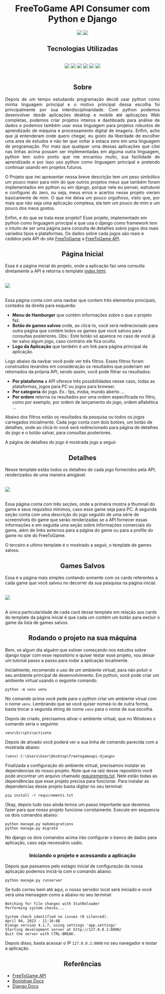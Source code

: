<h1 align='center'>
    FreeToGame API Consumer com Python e Django
</h1>
<p align="center">
    <img src="https://img.shields.io/badge/Por-Leonardo%20Rodrigues%20da%20Costa-blue"/>
    <img src="https://img.shields.io/badge/Status-Concluido-green"/>
</p>

<h2 align='center'>Tecnologias Utilizadas</h2>

<br>
<div align='center'>
    <img src='https://img.shields.io/badge/Python-3776AB?style=for-the-badge&logo=python&logoColor=white'/>
    <img src='https://img.shields.io/badge/Django-092E20?style=for-the-badge&logo=django&logoColor=white'/>
    <img src='https://img.shields.io/badge/HTML5-E34F26?style=for-the-badge&logo=html5&logoColor=white'/>
    <img src='https://img.shields.io/badge/CSS3-1572B6?style=for-the-badge&logo=css3&logoColor=white'/>
    <img src='https://img.shields.io/badge/JavaScript-323330?style=for-the-badge&logo=javascript&logoColor=F7DF1E'/>
    <img src='https://img.shields.io/badge/Bootstrap-563D7C?style=for-the-badge&logo=bootstrap&logoColor=white'/>
</div>
<br>

<h2 align='center'>Sobre</h2>

<p align="justify">
Depois de um tempo estudando programação decidi usar python como minha linguagem principal e o motivo principal dessa escolha foi principalmente por sua interdisciplinaridade. Com python podemos desenvolver desde aplicações desktop e mobile até aplicações Web completas, podemos criar projetos inteiros e dashboads para análise de dados e podemos também usar essa linguagem para projetos robustos de aprendizado de máquina e processamento digital de imagens. Enfim, acho que já entenderam onde quero chegar, eu gosto da liberdade de escolher uma area de estudos e não ter que voltar à estaca zero em uma linguagem de programação. Por mais que qualquer uma dessas aplicações que citei nas linhas acima possam ser implementadas em alguma outra linguagem, python tem outro ponto que me encantou muito, sua facilidade de aprendizado e por isso uso python como linguagem principal e pretendo continuar usando em projetos futuros.
</p> 

<p align="justify">
O Projeto que irei apresentar nessa breve descrição tem um peso simbólico um pouco maior para mim do que outros projetos meus que também foram implementados em python ou em django, porque nele eu pensei, estruturei e configurei do zero, ou seja, meus erros e acertos nesse projeto vieram basicamente de mim. O que me deixa um pouco orgulhoso, visto que, por mais que não seja uma aplicação complexa, ela tem um pouco de mim e um pouco dos meus gostos.
</p>


Enfim, e do que se trata esse projeto? Esse projeto, implementado em python como linguagem principal e que usa o django como framework tem o intuito de ser uma página para consulta de detalhes sobre jogos dos mais variados tipos e plataformas. Os dados sobre cada jogos são reais e cedidos pela API do site [FreeToGame](https://www.freetogame.com) a [FreeToGame API](https://www.freetogame.com/api-doc). 


<h2 align='center'>Página Inicial</h2>


Essa é a página inicial do projeto, onde a aplicação faz uma consulta diretamente a API e retorna o template [index.html](./consumer/templates/index.html).

<br>
<div>
    <img src="./img/img1.png"/>
</div>
<br>

Essa página conta com uma navbar que contem três elementos principais, contados da direita para esquerda:

* **Menu de Hamburger** que contém informações sobre o que o projeto faz.
* **Botão de games salvos** onde, ao clicá-lo, você será redirecionado para outra página que contém todos os games que você salvou para consultas posteriores. Obs.: Este botão só aparece no caso de você já ter salvo algum jogo, caso contrário ele fica oculto.
* **Logo da Aplicação** que também é um link para página principal da aplicação.

Logo abaixo da navbar você pode ver três filtros. Esses filtros foram construidos levandos em consideração os resultados que poderiam ser retornados da própria API, sendo assim, você pode filtrar os resultados:

* **Por plataforma** a API oferece três possibilidades nesse caso, todas as plataformas, jogos para PC ou jogos para browser.
* **Por categoria** do jogo. Ex.: fps, moba, mundo aberto ... 
* **Por ordem** retorna os resultados por uma ordem especificada no filtro, como por exemplo, por ordem de lançamento do jogo, ordem alfabética ...

Abaixo dos filtros estão os resultados da pesquisa ou todos os jogos carregados inicialmente. Cada jogo conta com dois botões, um botão de detalhes, onde ao clicá-lo você será redirecionado para página de detalhes do jogo e o botão salvar, para consultas posteriores.

A página de detalhes do jogo é mostrada jogo a seguir.

<h2 align='center'>Detalhes</h2>

Nesse template estão todos os detalhes de cada jogo fornecidos pela API, renderizados de uma maneira amigável. 

<br>
<div>
    <img src="./img/img2.png"/>
</div>
<br>

Essa página conta com três seções, onde a primeira mostra a thumnail do game e seus requisitos mínimos, caso esse game seja para PC. A segunda seção conta com uma descrição do jogo seguido de uma série de screenshots do game que serão renderizadas se a API fornecer essas informações e em seguida uma seção sobre informações comerciais do game, além de links externos para a página do game ou para a profile do game no site do FreeToGame. 

O terceiro e ultimo template é o mostrado a seguir, o template de games salvos.

<h2 align='center'>Games Salvos</h2>

Essa é a página mais simples contando somente com os cards referentes a cada game que você salvou no decorrer da sua pesquisa na página inicial. 

<br>
<div>
    <img src="./img/img3.png"/>
</div>
<br>

A única particularidade de cada card desse template em relação aos cards do template da página inicial é que cada um contém um botão para excluir o game da lista de games salvos.

<h2 align='center'>Rodando o projeto na sua máquina</h2>

Bem, se algum dia alguém que estiver começando nos estudos sobre django topar com esse repositório e quiser testar esse projeto, vou deixar um tutorial passo a passo para rodar a aplicação localmente. 

Inicialmente, recomendo o uso de um ambiente virtual, para não poluir o seu ambiente principal de desenvolvimento. Em python, você pode criar um ambiente virtual usando o seguinte comando. 

```
python -m venv venv
```

No comando acima você pede para o python criar um ambiente virual com o nome `venv`. Lembrando que se você quiser nomeá-lo de outra forma, basta trocar a segunda string de nome `venv` para o nome de sua escolha. 

Depois de criado, precisamos ativar o ambiente virtual, que no Windows o comando seria o seguinte:

```
venv\Scripts\activate
```

Depois de ativado você poderá ver a sua linha de comando parecida com a mostrada abaixo:

```
(venv) C:\Users\User\Desktop\freetogameapi-django>
```

Finalizada a configuração do ambiente virtual, precisamos instalar as dependencias do nosso projeto. Note que na raiz desse repositório você pode encontrar um arquivo chamado [requirements.txt](./requirements.txt). Nele estão todas as dependências que esse projeto precisa para funcionar. Para instalar as dependencias desse projeto basta digitar no seu terminal:

```
pip install -r requirements.txt
```

Okay, depois tudo isso ainda temos um passo importante que devemos fazer para que nosso projeto funcione corretamente. Execute em sequencia os dois comandos abaixo:

```
python manage.py makemigrations
python manage.py migrate
```

No django os dois comandos acima irão configurar o banco de dados para aplicação, caso seja necessário usálo. 

<h3 align='center'>Iniciando o projeto e acessando a aplicação</h3>

Depois que passamos pelo estágio inicial de configuração da nossa aplicação podemos iniciá-la com o comando abaixo:

```
python manage.py runserver
```

Se tudo correu bem até aqui, o nosso servidor local será iniciado e você verá uma mensagem como a abaixo no seu terminal:

```
Watching for file changes with StatReloader
Performing system checks...

System check identified no issues (0 silenced).
April 04, 2023 - 11:16:08
Django version 4.1.7, using settings 'app.settings'
Starting development server at http://127.0.0.1:8000/
Quit the server with CTRL-BREAK.
```

Depois disso, basta acessar o IP `127.0.0.1:8000` no seu navegador e testar a aplicação. 


<h2 align='center'>Referências</h2>

* [FreeToGame API](https://www.freetogame.com/api-doc)
* [Bootstrap Docs](https://getbootstrap.com/docs/5.3/getting-started/introduction/)
* [Django Docs](https://docs.djangoproject.com/en/4.2/)



